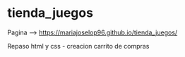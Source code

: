 # tienda_juegos
Pagina -->    https://mariajoselop96.github.io/tienda_juegos/

Repaso html y css - creacion carrito de compras
